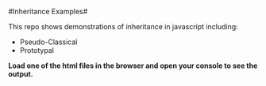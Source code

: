 #Inheritance Examples#

This repo shows demonstrations of inheritance in javascript including:

* Pseudo-Classical
* Prototypal

**Load one of the html files in the browser and open your console to see the output.**